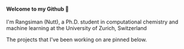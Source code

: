 #### Welcome to my Github 👋

I'm Rangsiman (Nutt), a Ph.D. student in computational chemistry and machine learning at the University of Zurich, Switzerland

The projects that I've been working on are pinned below.
